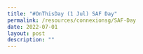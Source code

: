 ```yaml
---
title: "#OnThisDay (1 Jul) SAF Day"
permalink: /resources/connexionsg/SAF-Day
date: 2022-07-01
layout: post
description: ""
---
```

